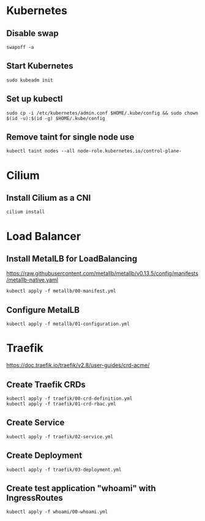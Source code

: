# Kubernetes

## Disable swap

```shell
swapoff -a
```

## Start Kubernetes

```shell
sudo kubeadm init
```

## Set up kubectl

```shell
sudo cp -i /etc/kubernetes/admin.conf $HOME/.kube/config && sudo chown $(id -u):$(id -g) $HOME/.kube/config
```

## Remove taint for single node use

```shell
kubectl taint nodes --all node-role.kubernetes.io/control-plane-
```

# Cilium 

## Install Cilium as a CNI

```shell
cilium install
```

# Load Balancer

## Install MetalLB for LoadBalancing
https://raw.githubusercontent.com/metallb/metallb/v0.13.5/config/manifests/metallb-native.yaml
```shell
kubectl apply -f metallb/00-manifest.yml
```

## Configure MetalLB

```shell
kubectl apply -f metallb/01-configuration.yml
```

# Traefik

https://doc.traefik.io/traefik/v2.8/user-guides/crd-acme/

## Create Traefik CRDs

```shell
kubectl apply -f traefik/00-crd-definition.yml
kubectl apply -f traefik/01-crd-rbac.yml
```

## Create Service

```shell
kubectl apply -f traefik/02-service.yml
```

## Create Deployment

```shell
kubectl apply -f traefik/03-deployment.yml
```

## Create test application "whoami" with IngressRoutes

```shell
kubectl apply -f whoami/00-whoami.yml
```